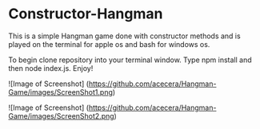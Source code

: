 # Constructor-Hangman

This is a simple Hangman game done with constructor methods and is played on the terminal for apple os and bash for windows os.

To begin clone repository into your terminal window.
Type npm install and then node index.js.
Enjoy!

![Image of Screenshot] (https://github.com/acecera/Hangman-Game/images/ScreenShot1.png)

![Image of Screenshot] (https://github.com/acecera/Hangman-Game/images/ScreenShot2.png)

